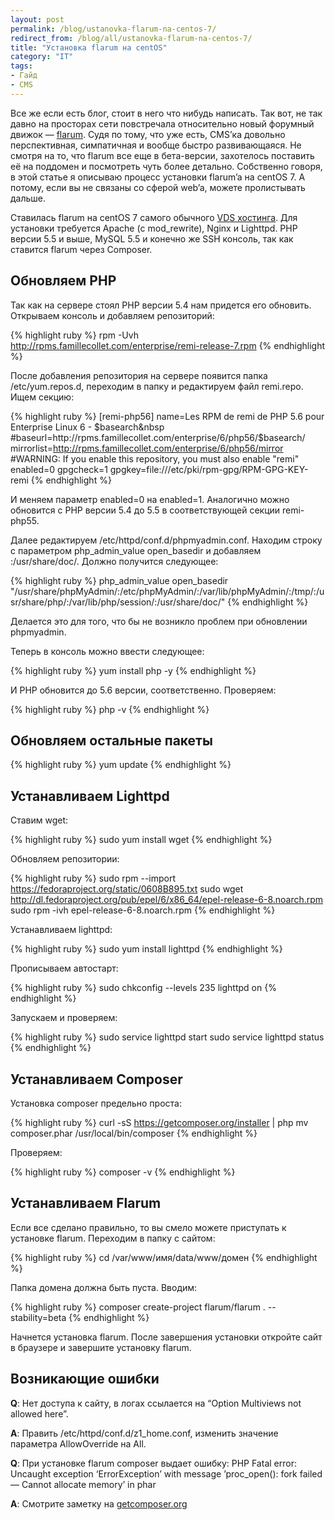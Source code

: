 ```yaml
---
layout: post
permalink: /blog/ustanovka-flarum-na-centos-7/
redirect_from: /blog/all/ustanovka-flarum-na-centos-7/
title: "Установка flarum на centOS"
category: "IT"
tags:
- Гайд
- CMS
---
```


Все же если есть блог, стоит в него что нибудь написать. Так вот, не так давно на просторах сети повстречала относительно новый форумный движок — [flarum](http://flarum.org/). Судя по тому, что уже есть, CMS’ка довольно перспективная, симпатичная и вообще быстро развивающаяся. Не смотря на то, что flarum все еще в бета-версии, захотелось поставить её на поддомен и посмотреть чуть более детально. Собственно говоря, в этой статье я описываю процесс установки flarum’a на centOS 7. А потому, если вы не связаны со сферой web’a, можете пролистывать дальше.

Ставилась flarum на centOS 7 самого обычного [VDS хостинга](https://www.ihor.ru/vds). Для установки требуется Apache (с mod_rewrite), Nginx и Lighttpd. PHP версии 5.5 и выше, MySQL 5.5 и конечно же SSH консоль, так как ставится flarum через Сomposer.

## Обновляем PHP

Так как на сервере стоял PHP версии 5.4 нам придется его обновить. Открываем консоль и добавляем репозиторий:

{% highlight ruby %}
rpm -Uvh http://rpms.famillecollet.com/enterprise/remi-release-7.rpm
{% endhighlight %}

После добавления репозитория на сервере появится папка /etc/yum.repos.d, переходим в папку и редактируем файл remi.repo. Ищем секцию:

{% highlight ruby %}
[remi-php56]
name=Les RPM de remi de PHP 5.6 pour Enterprise Linux 6 - $basearch&nbsp
#baseurl=http://rpms.famillecollet.com/enterprise/6/php56/$basearch/
mirrorlist=http://rpms.famillecollet.com/enterprise/6/php56/mirror
#WARNING: If you enable this repository, you must also enable "remi" 
enabled=0 
gpgcheck=1 
gpgkey=file:///etc/pki/rpm-gpg/RPM-GPG-KEY-remi
{% endhighlight %}

И меняем параметр enabled=0 на enabled=1. Аналогично можно обновится с PHP версии 5.4 до 5.5 в соответствующей секции remi-php55.

Далее редактируем /etc/httpd/conf.d/phpmyadmin.conf. Находим строку с параметром php_admin_value open_basedir и добавляем :/usr/share/doc/. Должно получится следующее:

{% highlight ruby %}
php_admin_value open_basedir "/usr/share/phpMyAdmin/:/etc/phpMyAdmin/:/var/lib/phpMyAdmin/:/tmp/:/usr/share/php/:/var/lib/php/session/:/usr/share/doc/"
{% endhighlight %}

Делается это для того, что бы не возникло проблем при обновлении phpmyadmin.

Теперь в консоль можно ввести следующее:

{% highlight ruby %}
yum install php -y
{% endhighlight %}

И PHP обновится до 5.6 версии, соответственно. Проверяем:

{% highlight ruby %}
php -v
{% endhighlight %}

## Обновляем остальные пакеты

{% highlight ruby %}
уum update
{% endhighlight %}

## Устанавливаем Lighttpd

Ставим wget:

{% highlight ruby %}
sudo yum install wget
{% endhighlight %}

Обновляем репозитории:

{% highlight ruby %}
sudo rpm --import https://fedoraproject.org/static/0608B895.txt
sudo wget http://dl.fedoraproject.org/pub/epel/6/x86_64/epel-release-6-8.noarch.rpm
sudo rpm -ivh epel-release-6-8.noarch.rpm
{% endhighlight %}

Устанавливаем lighttpd:

{% highlight ruby %}
sudo yum install lighttpd
{% endhighlight %}

Прописываем автостарт:

{% highlight ruby %}
sudo chkconfig --levels 235 lighttpd on
{% endhighlight %}

Запускаем и проверяем:

{% highlight ruby %}
sudo service lighttpd start
sudo service lighttpd status
{% endhighlight %}

## Устанавливаем Composer

Установка composer предельно проста:

{% highlight ruby %}
curl -sS https://getcomposer.org/installer | php
mv composer.phar /usr/local/bin/composer
{% endhighlight %}

Проверяем:

{% highlight ruby %}
composer -v
{% endhighlight %}

## Устанавливаем Flarum

Если все сделано правильно, то вы смело можете приступать к установке flarum. Переходим в папку с сайтом:

{% highlight ruby %}
cd /var/www/имя/data/www/домен
{% endhighlight %}

Папка домена должна быть пуста. Вводим:

{% highlight ruby %}
composer create-project flarum/flarum . --stability=beta
{% endhighlight %}

Начнется установка flarum. После завершения установки откройте сайт в браузере и завершите установку flarum.

## Возникающие ошибки

<div block>
<p><b>Q</b>: Нет доступа к сайту, в логах ссылается на “Option Multiviews not allowed here”.</p>
<p><b>A</b>: Править /etc/httpd/conf.d/z1_home.conf, изменить значение параметра AllowOverride на All.</p>
<p><b>Q</b>: При установке flarum composer выдает ошибку: PHP Fatal error: Uncaught exception ‘ErrorException’ with message ’proc_open(): fork failed — Cannot allocate memory’ in phar</p>
<p><b>A</b>: Смотрите заметку на <a href="https://getcomposer.org/doc/articles/troubleshooting.md#proc-open-fork-failed-errors">getcomposer.org</a></p>
</div>
